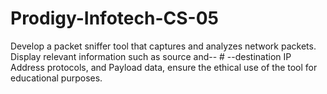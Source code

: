 # Prodigy-Infotech-CS-05
Develop a packet sniffer tool that captures and analyzes network packets. Display relevant information such as source and-- # --destination IP Address protocols, and Payload data, ensure the ethical use of the tool for educational purposes.
